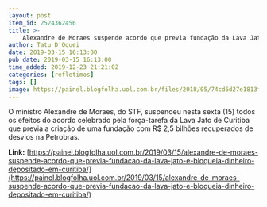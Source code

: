 ```yaml
---
layout: post
item_id: 2524362456
title: >-
    Alexandre de Moraes suspende acordo que previa fundação da Lava Jato e bloqueia dinheiro depositado em Curitiba
author: Tatu D'Oquei
date: 2019-03-15 16:13:00
pub_date: 2019-03-15 16:13:00
time_added: 2019-12-23 21:21:02
categories: [refletimos]
tags: []
image: https://painel.blogfolha.uol.com.br/files/2018/05/74cd6d27e1813f1458c2100a6e709ffbd88d83bf82eccaa34cbd2463d2f5d6da_5af1ec37c2f19.jpg
---
```


O ministro Alexandre de Moraes, do STF, suspendeu nesta sexta (15) todos os efeitos do acordo celebrado pela força-tarefa da Lava Jato de Curitiba que previa a criação de uma fundação com R$ 2,5 bilhões recuperados de desvios na Petrobras.

**Link:** [https://painel.blogfolha.uol.com.br/2019/03/15/alexandre-de-moraes-suspende-acordo-que-previa-fundacao-da-lava-jato-e-bloqueia-dinheiro-depositado-em-curitiba/](https://painel.blogfolha.uol.com.br/2019/03/15/alexandre-de-moraes-suspende-acordo-que-previa-fundacao-da-lava-jato-e-bloqueia-dinheiro-depositado-em-curitiba/)

